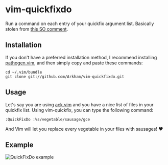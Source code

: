 vim-quickfixdo
==============

Run a command on each entry of your quickfix argument list. Basically stolen
from [this SO
comment](http://stackoverflow.com/questions/4792561/how-to-do-search-replace-with-ack-in-vim/4793316#4793316).

Installation
------------

If you don't have a preferred installation method, I recommend
installing [pathogen.vim](https://github.com/tpope/vim-pathogen), and
then simply copy and paste these commands:

    cd ~/.vim/bundle
    git clone git://github.com/Arkham/vim-quickfixdo.git

Usage
-----

Let's say you are using [ack.vim](https://github.com/mileszs/ack.vim) and you
have a nice list of files in your quickfix list. Using vim-quickfix, you can
type the following command:

    :QuickFixDo :%s/vegetable/sausage/gce

And Vim will let you replace every vegetable in your files with sausages! :heart:

Example
-------

![QuickFixDo example](https://raw.github.com/Arkham/vim-quickfixdo/master/quickfixdo.gif)
